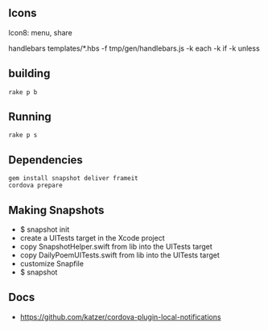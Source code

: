 ## Icons

Icon8: menu, share

handlebars templates/*.hbs -f tmp/gen/handlebars.js -k each -k if -k unless

## building

    rake p b

## Running

    rake p s

## Dependencies

    gem install snapshot deliver frameit
    cordova prepare

## Making Snapshots

* $ snapshot init
* create a UITests target in the Xcode project
* copy SnapshotHelper.swift from lib into the UITests target
* copy DailyPoemUITests.swift from lib into the UITests target
* customize Snapfile
* $ snapshot

## Docs

* https://github.com/katzer/cordova-plugin-local-notifications
